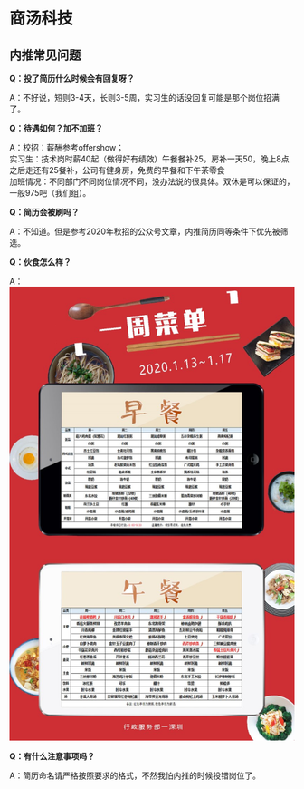 # 商汤科技

## 内推常见问题

**Q：投了简历什么时候会有回复呀？**

A：不好说，短则3-4天，长则3-5周，实习生的话没回复可能是那个岗位招满了。


**Q：待遇如何？加不加班？**

A：校招：薪酬参考offershow；  
实习生：技术岗时薪40起（做得好有绩效）午餐餐补25，房补一天50，晚上8点之后走还有25餐补，公司有健身房，免费的早餐和下午茶零食  
加班情况：不同部门不同岗位情况不同，没办法说的很具体。双休是可以保证的，一般975吧（我们组）。  


**Q：简历会被刷吗？**

A：不知道。但是参考2020年秋招的公众号文章，内推简历同等条件下优先被筛选。


**Q：伙食怎么样？**

A：![如图](food.png)

**Q：有什么注意事项吗？**

A：简历命名请严格按照要求的格式，不然我怕内推的时候投错岗位了。